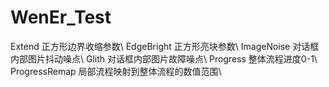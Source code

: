# WenEr_Test
Extend 正方形边界收缩参数\\
EdgeBright 正方形亮块参数\\
ImageNoise 对话框内部图片抖动噪点\\
Glith 对话框内部图片故障噪点\\
Progress 整体流程进度0-1\\
ProgressRemap 局部流程映射到整体流程的数值范围\\
